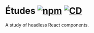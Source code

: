 # Études [![npm](https://img.shields.io/npm/v/etudes.svg)](https://www.npmjs.com/package/etudes) [![CD](https://github.com/andrewscwei/etudes/workflows/CD/badge.svg)](https://github.com/andrewscwei/etudes/actions?query=workflow%3ACD)

A study of headless React components.
